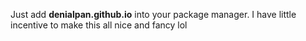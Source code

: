 Just add **denialpan.github.io** into your package manager. I have little incentive to make this all nice and fancy lol
